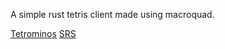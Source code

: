 A simple rust tetris client made using macroquad.

[Tetrominos](https://en.wikipedia.org/wiki/Tetromino#One-sided_tetrominoes)
[SRS](https://tetris.fandom.com/wiki/SRS)